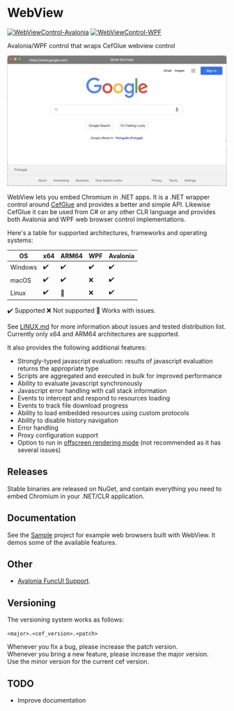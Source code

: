 # WebView
[![WebViewControl-Avalonia](https://img.shields.io/nuget/v/WebViewControl-Avalonia.svg?style=flat&label=WebView-Avalonia)](https://www.nuget.org/packages/WebViewControl-Avalonia/)
[![WebViewControl-WPF](https://img.shields.io/nuget/v/WebViewControl-WPF.svg?style=flat&label=WebView-WPF)](https://www.nuget.org/packages/WebViewControl-WPF/)

Avalonia/WPF control that wraps CefGlue webview control

![Screenshot](./SampleWebView.Avalonia/screenshot.png)

WebView lets you embed Chromium in .NET apps. It is a .NET wrapper control around [CefGlue](https://github.com/OutSystems/CefGlue) and provides a better and simple API. Likewise CefGlue it can be used from C# or any other CLR language and provides both Avalonia and WPF web browser control implementations. 

Here's a table for supported architectures, frameworks and operating systems:

| OS      | x64 | ARM64 | WPF | Avalonia |
|---------|-----|-------|-----|----------|
| Windows | ✔️  | ✔️      | ✔️   | ✔️        |
| macOS   | ✔️  | ✔️      | ❌  | ✔️        |
| Linux   | ✔️  | 🔘     | ❌  | ✔️        |

✔️ Supported
❌ Not supported
🔘 Works with issues.

See [LINUX.md](./LINUX.md) for more information about issues and tested distribution list. 
Currently only x64 and ARM64 architectures are supported.

It also provides the following additional features:
- Strongly-typed javascript evaluation: results of javascript evaluation returns the appropriate type
- Scripts are aggregated and executed in bulk for improved performance
- Ability to evaluate javascript synchronously
- Javascript error handling with call stack information
- Events to intercept and respond to resources loading
- Events to track file download progress
- Ability to load embedded resources using custom protocols
- Ability to disable history navigation
- Error handling
- Proxy configuration support
- Option to run in [offscreen rendering mode](https://bitbucket.org/chromiumembedded/cef/wiki/GeneralUsage#markdown-header-off-screen-rendering) (not recommended as it has several issues)

## Releases
Stable binaries are released on NuGet, and contain everything you need to embed Chromium in your .NET/CLR application.

## Documentation
See the [Sample](SampleWebView.Avalonia) project for example web browsers built with WebView. It demos some of the available features.

## Other
- [Avalonia FuncUI Support](https://github.com/WhiteBlackGoose/MoreFuncUI#morefuncuiwebview). 

## Versioning
The versioning system works as follows:

`<major>.<cef_version>.<patch>`

Whenever you fix a bug, please increase the patch version. \
Whenever you bring a new feature, please increase the major version. \
Use the minor version for the current cef version.

## TODO
- Improve documentation
